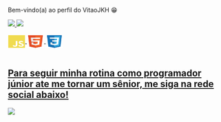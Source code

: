 Bem-vindo(a) ao perfil do VitaoJKH 😁

 <div>
   <a href="https://github.com/VitaoJKH">
   <img height="180em" src="https://github-readme-stats.vercel.app/api?username=VitaoJKH&show_icons=true&theme=tokyonight&include_all_commits=true&count_private=true"/>
   <img height="180em" src="https://github-readme-stats.vercel.app/api/top-langs/?username=VitaoJKH&layout=compact&langs_count=6&theme=tokyonight"/>
</div>
    
<div style="display: inline_block"><br>
  <img align="center" alt="Js" height="30" width="40" src="https://raw.githubusercontent.com/devicons/devicon/master/icons/javascript/javascript-plain.svg">
  <img align="center" alt="HTML" height="30" width="40" src="https://raw.githubusercontent.com/devicons/devicon/master/icons/html5/html5-original.svg">
  <img align="center" alt="CSS" height="30" width="40" src="https://raw.githubusercontent.com/devicons/devicon/master/icons/css3/css3-original.svg">
</div>
 
<br>
 
## Para seguir minha rotina como programador júnior ate me tornar um sênior, me siga na rede social abaixo! 
 
<div> 
  <a href="https://www.instagram.com/eu_v1tao/" target="_blank"><img src="https://img.shields.io/badge/-Instagram-%23E4405F?style=for-the-badge&logo=instagram&logoColor=white" target="_blank"></a> 
 </div>
 

